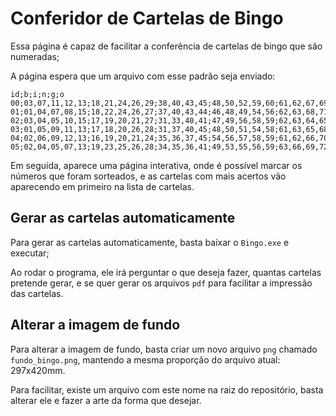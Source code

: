 # Conferidor de Cartelas de Bingo

Essa página é capaz de facilitar a conferência de cartelas de bingo que são numeradas;

A página espera que um arquivo com esse padrão seja enviado:
```csv
id;b;i;n;g;o
00;03,07,11,12,13;18,21,24,26,29;38,40,43,45;48,50,52,59,60;61,62,67,69,73
01;01,04,07,08,15;18,22,24,26,27;37,40,43,44;46,48,49,54,56;62,63,68,71,75
02;03,04,05,10,15;17,19,20,21,27;31,33,40,41;47,49,56,58,59;62,63,64,65,73
03;01,05,09,11,13;17,18,20,26,28;31,37,40,45;48,50,51,54,58;61,63,65,68,72
04;02,06,09,12,13;16,19,20,21,24;35,36,37,45;54,56,57,58,59;61,62,66,70,75
05;02,04,05,07,13;19,23,25,26,28;34,35,36,41;49,53,55,56,59;63,66,69,72,74
```

Em seguida, aparece uma página interativa, onde é possível marcar os números que foram sorteados, e as cartelas com mais acertos vão aparecendo em primeiro na lista de cartelas.

## Gerar as cartelas automaticamente

Para gerar as cartelas automaticamente, basta baixar o `Bingo.exe` e executar;

Ao rodar o programa, ele irá perguntar o que deseja fazer, quantas cartelas pretende gerar, e se quer gerar os arquivos `pdf` para facilitar a impressão das cartelas.

## Alterar a imagem de fundo

Para alterar a imagem de fundo, basta criar um novo arquivo `png` chamado `fundo_bingo.png`, mantendo a mesma proporção do arquivo atual: 297x420mm.

Para facilitar, existe um arquivo com este nome na raiz do repositório, basta alterar ele e fazer a arte da forma que desejar.
